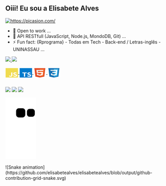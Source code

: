 ## Oiii! Eu sou a Elisabete Alves  
<a href="https://picasion.com/"><img src="https://i.picasion.com/pic91/8dd880c47cfc761e805745c941097adb.gif" width="300" height="300" border="0" alt="https://picasion.com/" /></a><br /><a href="https://picasion.com/"></a>

- 🔭 Open to work ...
- 🌱 API RESTfull (JavaScript, Node.js, MondoDB, Git) ...
- ⚡ Fun fact: {Rprograma} - Todas em Tech - Back-end / Letras-inglês - UNINASSAU ...

 <div>
  <a href="https://github.com/rafaballerini">
  <img height="180em" src="https://github-readme-stats.vercel.app/api?username=elisabetealves&show_icons=true&theme=dracula&include_all_commits=true&count_private=true"/>
  <img height="180em" src="https://github-readme-stats.vercel.app/api/top-langs/?username=elisabetealves&layout=compact&langs_count=7&theme=dracula"/>
</div>
  <div style="display: inline_block"><br>
  <img align="center" alt="Lizz-Js" height="30" width="40" src="https://raw.githubusercontent.com/devicons/devicon/master/icons/javascript/javascript-plain.svg">
  <img align="center" alt="Lizz-Ts" height="30" width="40" src="https://raw.githubusercontent.com/devicons/devicon/master/icons/typescript/typescript-plain.svg">
  <img align="center" alt="Lizz-HTML" height="30" width="40" src="https://raw.githubusercontent.com/devicons/devicon/master/icons/html5/html5-original.svg">
  <img align="center" alt="Lizz-CSS" height="30" width="40" src="https://raw.githubusercontent.com/devicons/devicon/master/icons/css3/css3-original.svg">
 
</div>
  
  ##
  <div> 
  
  <a href="https://www.instagram.com/elisabeth.lizzie.alves/" target="_blank"><img src="https://img.shields.io/badge/-Instagram-%23E4405F?style=for-the-badge&logo=instagram&logoColor=white" target="_blank"></a>
  <a href = "mailto:lizzbeth.lizz.diaz@gmail"><img src="https://img.shields.io/badge/-Gmail-%23333?style=for-the-badge&logo=gmail&logoColor=white" target="_blank"></a>
  <a href="https://www.linkedin.com/in/elisabete-alves-675637135/" target="_blank"><img src="https://img.shields.io/badge/-LinkedIn-%230077B5?style=for-the-badge&logo=linkedin&logoColor=white" target="_blank"></a> 
 
  ![Snake animation](https://github.com/elisabetealves/elisabetealves/blob/output/github-contribution-grid-snake.svg)
 
</div>
 ![Snake animation](https://github.com/elisabetealves/elisabetealves/blob/output/github-contribution-grid-snake.svg)
 
